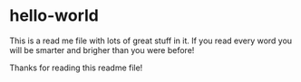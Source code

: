 # hello-world

This is a read me file with lots of great stuff in it.  If you read every word you will be smarter and brigher than you were before!

Thanks for reading this readme file!


